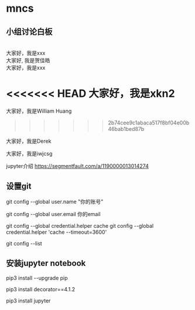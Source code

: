 # mncs
## 小组讨论白板
\
大家好，我是xxx
\
大家好, 我是贺佳皓
\
大家好，我是xxx

<<<<<<< HEAD
大家好，我是xkn2
=======
大家好，我是William Huang
>>>>>>> 2b74cee9c1abaca517f8bf04e00b46bab1bed87b

大家好，我是Derek



大家好，我是iwjcsg


jupyter介绍 https://segmentfault.com/a/1190000013014274

## 设置git
git config --global user.name "你的账号"

git config --global user.email 你的email

git config --global credential.helper cache
git config --global credential.helper 'cache --timeout=3600'

git config --list

## 安装jupyter notebook

pip3 install --upgrade pip

pip3 install decorator==4.1.2

pip3 install jupyter
